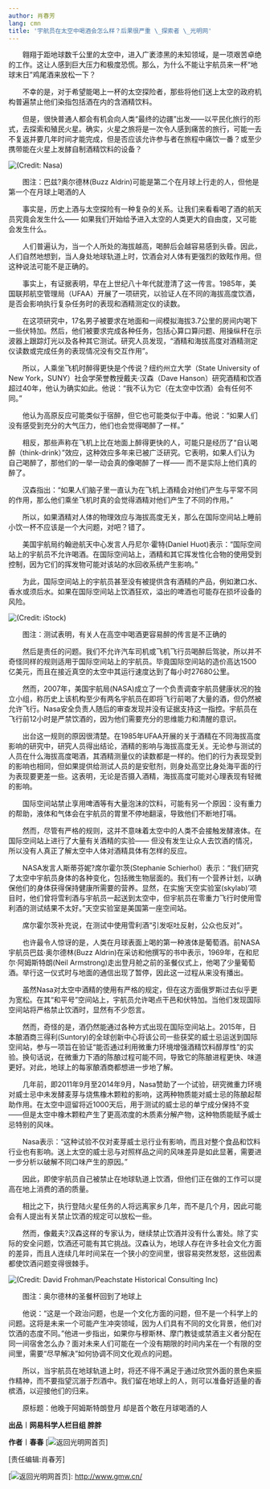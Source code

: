 ```yaml
---
author: 肖春芳
lang: cmn
title: '宇航员在太空中喝酒会怎么样？后果很严重 \_探索者 \_光明网'
---
```


　　翱翔于距地球数千公里的太空中，进入广袤漆黑的未知领域，是一项艰苦卓绝的工作。这让人感到巨大压力和极度恐慌。那么，为什么不能让宇航员来一杯“地球末日”鸡尾酒来放松一下？

　　不幸的是，对于希望能喝上一杯的太空探险者，那些将他们送上太空的政府机构普遍禁止他们染指包括酒在内的含酒精饮料。

　　但是，很快普通人都会有机会向人类“最终的边疆”出发——以平民化旅行的形式，去探索和殖民火星。确实，火星之旅将是一次令人感到痛苦的旅行，可能一去不复返并要几年时间才能完成，但是否应该允许参与者在旅程中痛饮一番？或至少携带能在火星上发酵自制酒精饮料的设备？

![(Credit: Nasa)]

　　图注：巴兹?奥尔德林(Buzz Aldrin)可能是第二个在月球上行走的人，但他是第一个在月球上喝酒的人

　　事实是，历史上酒与太空探险有一种复杂的关系。让我们来看看喝了酒的航天员究竟会发生什么—— 如果我们开始给予进入太空的人类更大的自由度，又可能会发生什么。

　　人们普遍认为，当一个人所处的海拔越高，喝醉后会越容易感到头昏。因此，人们自然地想到，当人身处地球轨道上时，饮酒会对人体有更强烈的致眩作用。但这种说法可能不是正确的。

　　事实上，有证据表明，早在上世纪八十年代就澄清了这一传言。1985年，美国联邦航空管理局（UFAA）开展了一项研究，以验证人在不同的海拔高度饮酒，是否会影响执行复杂任务时的表现和酒精测定仪的读数。

　　在这项研究中，17名男子被要求在地面和一间模拟海拔3.7公里的房间内喝下一些伏特加。然后，他们被要求完成各种任务，包括心算口算问题、用操纵杆在示波器上跟踪灯光以及各种其它测试。研究人员发现，“酒精和海拔高度对酒精测定仪读数或完成任务的表现情况没有交互作用”。

　　所以，人乘坐飞机时醉得更快是个传说？纽约州立大学（State University of New York，SUNY）社会学荣誉教授戴夫·汉森（Dave Hanson）研究酒精和饮酒超过40年，他认为确实如此。他说：“我不认为它（在太空中饮酒）会有任何不同。”

　　他认为高原反应可能类似于宿醉，但它也可能类似于中毒。他说：“如果人们没有感受到充分的大气压力，他们也会觉得喝醉了一样。”

　　相反，那些声称在飞机上比在地面上醉得更快的人，可能只是经历了“自认喝醉（think-drink）”效应，这种效应多年来已被广泛研究。它表明，如果人们认为自己喝醉了，那他们的一举一动会真的像喝醉了一样—— 而不是实际上他们真的醉了。

　　汉森指出：“如果人们脑子里一直认为在飞机上酒精会对他们产生与平常不同的作用，那么他们乘坐飞机时真的会觉得酒精对他们产生了不同的作用。”

　　所以，如果酒精对人体的物理效应与海拔高度无关，那么在国际空间站上睡前小饮一杯不应该是一个大问题，对吧？错了。

　　美国宇航局约翰逊航天中心发言人丹尼尔·霍特(Daniel Huot)表示：“国际空间站上的宇航员不允许喝酒。在国际空间站上，酒精和其它挥发性化合物的使用受到控制，因为它们的挥发物可能对该站的水回收系统产生影响。”

　　为此，国际空间站上的宇航员甚至没有被提供含有酒精的产品，例如漱口水、香水或须后水。如果在国际空间站上饮酒狂欢，溢出的啤酒也可能存在损坏设备的风险。

![(Credit: iStock)]

　　图注：测试表明，有关人在高空中喝酒更容易醉的传言是不正确的

　　然后是责任的问题。我们不允许汽车司机或飞机飞行员喝醉后驾驶，所以并不奇怪同样的规则适用于国际空间站上的宇航员。毕竟国际空间站的造价高达1500亿美元，而且在接近真空的太空中其运行速度达到了每小时27680公里。

　　然而，2007年，美国宇航局(NASA)成立了一个负责调查宇航员健康状况的独立小组，称历史上该机构至少有两名宇航员在即将飞行前喝了大量的酒，但仍然被允许飞行。Nasa安全负责人随后的审查发现并没有证据支持这一指控。宇航员在飞行前12小时是严禁饮酒的，因为他们需要充分的思维能力和清醒的意识。

　　出台这一规则的原因很清楚。在1985年UFAA开展的关于酒精在不同海拔高度影响的研究中，研究人员得出结论，酒精的影响与海拔高度无关。无论参与测试的人员在什么海拔高度喝酒，其酒精测量仪的读数都是一样的。他们的行为表现受到的影响也相同，但如果提供给测试人员的是安慰剂，则身处高空比身处海平面的行为表现要更差一些。这表明，无论是否摄入酒精，海拔高度可能对心理表现有轻微的影响。

　　国际空间站禁止享用啤酒等有大量泡沫的饮料，可能有另一个原因：没有重力的帮助，液体和气体会在宇航员的胃里不停地翻滚，导致他们不断地打嗝。

　　然而，尽管有严格的规则，这并不意味着太空中的人类不会接触发酵液体。在国际空间站上进行了大量有关酒精的实验—— 但没有发生让众人去饮酒的情况，所以没有人真正了解太空中人体对酒精具体有怎样的反应。

　　NASA发言人斯蒂芬妮?席尔霍尔茨(Stephanie Schierhol）表示：“我们研究了太空中宇航员身体的各种变化，包括微生物层面的。我们有一个营养计划，以确保他们的身体获得保持健康所需要的营养。显然，在实施‘天空实验室(skylab)’项目时，他们曾将雪利酒与宇航员一起送到太空中，但宇航员在零重力飞行时使用雪利酒的测试结果不太好。”天空实验室是美国第一座空间站。

　　席尔霍尔茨补充说，在测试中使用雪利酒“引发呕吐反射，公众也反对”。

　　也许最令人惊讶的是，人类在月球表面上喝的第一种液体是葡萄酒。前NASA宇航员巴兹·奥尔德林(Buzz Aldrin)在采访和他撰写的书中表示，1969年，在和尼尔·阿姆斯特朗(Neil Armstrong)走出登月舱之前的圣餐仪式上，他喝了少量葡萄酒。举行这一仪式时与地面的通信出现了暂停，因此这一过程从来没有播出。

　　虽然Nasa对太空中酒精的使用有严格的规定，但在这方面俄罗斯过去似乎更为宽松。在其“和平号”空间站上，宇航员允许喝点干邑和伏特加。当他们发现国际空间站将严格禁止饮酒时，显然有不少怨言。

　　然而，奇怪的是，酒仍然能通过各种方式出现在国际空间站上。2015年，日本酿酒商三得利(Suntory)的全球创新中心将该公司一些获奖的威士忌运送到国际空间站，参与一项旨在验证“能否通过利用微重力环境增强酒精饮料醇厚性”的实验。换句话说，在微重力下酒的陈酿过程可能不同，导致它的陈酿进程更快、味道更好。对此，地球上的每家酿酒商都想进一步地了解。

　　几年前，即2011年9月至2014年9月，Nasa赞助了一个试验，研究微重力环境对威士忌中未发酵麦芽与烧焦橡木颗粒的影响，这两种物质能对威士忌的陈酿起帮助作用。在太空中逗留将近1000天后，用于测试的威士忌的单宁成分保持不变——但是太空中橡木颗粒产生了更高浓度的木质素分解产物，这种物质能赋予威士忌特别的风味。

　　Nasa表示：“这种试验不仅对麦芽威士忌行业有影响，而且对整个食品和饮料行业也有影响。送上太空的威士忌与对照样品之间的风味差异是如此显著，需要进一步分析以破解不同口味产生的原因。”

　　因此，即使宇航员自己被禁止在地球轨道上饮酒，但他们正在做的工作可以提高在地上消费的酒的质量。

　　相比之下，执行登陆火星任务的人将远离家乡几年，而不是几个月，因此可能会有人提出有关禁止饮酒的规定可以放松一些。

　　然而，像戴夫?汉森这样的专家认为，继续禁止饮酒并没有什么害处。除了实际的安全问题，饮酒还可能有其它挑战。汉森认为，地球人存在许多社会文化方面的差异，而且人连续几年时间呆在一个狭小的空间里，很容易突然发怒，这些因素都使饮酒问题变得很棘手。

![(Credit: David Frohman/Peachstate Historical Consulting Inc)]

　　图注：奥尔德林的圣餐杯回到了地球上

　　他说：“这是一个政治问题，也是一个文化方面的问题，但不是一个科学上的问题。这将是未来一个可能产生冲突领域，因为人们具有不同的文化背景，他们对饮酒的态度不同。”他进一步指出，如果你与穆斯林、摩门教徒或禁酒主义者分配在同一间宿舍怎么办？面对未来人们可能在一个没有期限的时间内呆在一个有限的空间里，需要“尽早解决”如何协调不同文化观点的问题。

　　所以，当宇航员在地球轨道上时，将还不得不满足于通过欣赏外面的景色来振作精神，而不要指望沉溺于烈酒中。我们留在地球上的人，则可以准备好适量的香槟酒，以迎接他们的归来。

　　原标题：他晚于阿姆斯特朗登月 却是首个敢在月球喝酒的人

**出品︱网易科学人栏目组 胖胖**

**作者︱春春** [![][1]]

\[责任编辑:肖春芳\]

  [(Credit: Nasa)]: http://imgtech.gmw.cn/attachement/jpg/site2/20170310/448a5bc1e2861a2c4e5929.jpg "宇航员在太空中喝酒会怎么样？后果很严重"
  [(Credit: iStock)]: http://imgtech.gmw.cn/attachement/jpg/site2/20170310/448a5bc1e2861a2c4e592a.jpg "宇航员在太空中喝酒会怎么样？后果很严重"
  [(Credit: David Frohman/Peachstate Historical Consulting Inc)]: http://imgtech.gmw.cn/attachement/jpg/site2/20170310/448a5bc1e2861a2c4e592d.jpg "宇航员在太空中喝酒会怎么样？后果很严重"
  [1]: https://img.gmw.cn/pic/content_logo.png "返回光明网首页"
  [![][1]]: http://www.gmw.cn/
